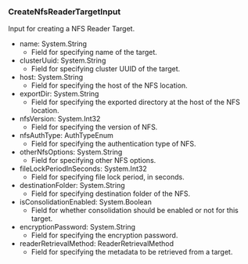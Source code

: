 ### CreateNfsReaderTargetInput
Input for creating a NFS Reader Target.

- name: System.String
  - Field for specifying name of the target.
- clusterUuid: System.String
  - Field for specifying cluster UUID of the target.
- host: System.String
  - Field for specifying the host of the NFS location.
- exportDir: System.String
  - Field for specifying the exported directory at the host of the NFS location.
- nfsVersion: System.Int32
  - Field for specifying the version of NFS.
- nfsAuthType: AuthTypeEnum
  - Field for specifying the authentication type of NFS.
- otherNfsOptions: System.String
  - Field for specifying other NFS options.
- fileLockPeriodInSeconds: System.Int32
  - Field for specifying file lock period, in seconds.
- destinationFolder: System.String
  - Field for specifying destination folder of the NFS.
- isConsolidationEnabled: System.Boolean
  - Field for whether consolidation should be enabled or not for this target.
- encryptionPassword: System.String
  - Field for specifying the encryption password.
- readerRetrievalMethod: ReaderRetrievalMethod
  - Field for specifying the metadata to be retrieved from a target.
